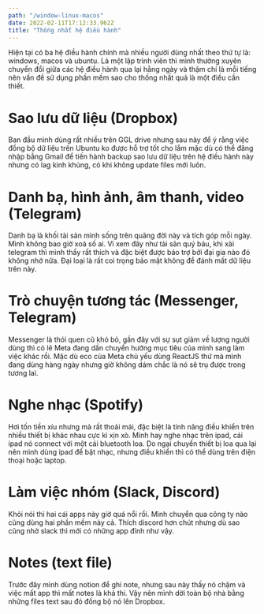 ```yaml
---
path: "/window-linux-macos"
date: 2022-02-11T17:12:33.962Z
title: "Thống nhất hệ điều hành"
---
```


Hiện tại có ba hệ điều hành chính mà nhiều người dùng nhất theo thứ tự là: windows, macos và ubuntu. Là một lập trình viên thì mình thường xuyên chuyển đổi giữa các hệ điều hành qua lại hằng ngày và thậm chí là mỗi tiếng nên vấn đề sử dụng phần mềm sao cho thống nhất quả là một điều cần thiết.

# Sao lưu dữ liệu (Dropbox)

Ban đầu mình dùng rất nhiều trên GGL drive nhưng sau này để ý rằng việc đồng bộ dữ liệu trên Ubuntu ko được hỗ trợ tốt cho lắm mặc dù có thể đăng nhập bằng Gmail để tiến hành backup sao lưu dữ liệu trên hệ điều hành này nhưng có lag kinh khủng, có khi không update files mới luôn.

# Danh bạ, hình ảnh, âm thanh, video (Telegram)

Danh bạ là khối tài sản mình sống trên quãng đời này và tích góp mỗi ngày. Mình không bao giờ xoá số ai. Vì xem đây như tài sản quý báu, khi xài telegram thì mình thấy rất thích và đặc biệt được bảo trợ bởi đại gia nào đó không nhớ nữa. Đại loại là rất coi trọng bảo mật không để đánh mất dữ liệu trên này.

# Trò chuyện tương tác (Messenger, Telegram)

Messenger là thói quen cũ khó bỏ, gần đây với sự sụt giảm về lượng người dùng thì có lẽ Meta đang dần chuyển hướng mục tiêu của mình sang làm việc khác rồi. Mặc dù eco của Meta chủ yếu dùng ReactJS thứ mà mình đang dùng hàng ngày nhưng giờ không dám chắc là nó sẽ trụ được trong tương lai.

# Nghe nhạc (Spotify)

Hơi tốn tiền xíu nhưng mà rất thoải mái, đặc biệt là tính năng điều khiển trên nhiều thiết bị khác nhau cực kì xịn xò. Mình hay nghe nhạc trên ipad, cái ipad nó connect với một cái bluetooth loa. Do ngại chuyển thiết bị loa qua lại nên mình dùng ipad để bật nhạc, nhưng điều khiển thì có thể dùng trên điện thoại hoặc laptop.

# Làm việc nhóm (Slack, Discord)

Khỏi nói thì hai cái apps này giờ quá nổi rồi. Mình chuyển qua công ty nào cũng dùng hai phần mềm này cả. Thích discord hơn chút nhưng dù sao cũng nhờ slack thì mới có những app đỉnh như vậy.

# Notes (text file)

Trước đây mình dùng notion để ghi note, nhưng sau này thấy nó chậm và việc mất app thì mất notes là khả thi. Vậy nên mình dời toàn bộ nhà bằng những files text sau đó đồng bộ nó lên Dropbox.
